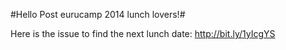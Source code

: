 #Hello Post eurucamp 2014 lunch lovers!#

Here is the issue to find the next lunch date:
http://bit.ly/1yIcgYS
